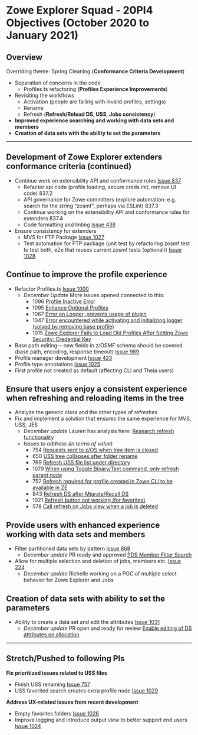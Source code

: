 # Zowe Explorer Squad - 20PI4 Objectives (October 2020 to January 2021)

## Overview
Overriding theme: Spring Cleaning (**Conformance Criteria Development**)
* Separation of concerns in the code
  * Profiles.ts refactoring (**Profiles Experience Improvements**)
* Revisiting the workflows
  * Activation (people are failing with invalid profiles, settings)
  * Rename
  * Refresh (**Refresh/Reload DS, USS, Jobs consistency**)
* **Improved experience searching and working with data sets and members**
* **Creation of data sets with the ability to set the parameters**

----------

## Development of Zowe Explorer extenders conformance criteria (continued)

* Continue work on extensibility API and conformance rules [Issue 837](https://github.com/zowe/vscode-extension-for-zowe/issues/837)
  * Refactor api code (profile loading, secure creds init, remove UI code) 837.2   
  * API governance for Zowe committers (explore automation: e.g. search for the string “zosmf”, perhaps via ESLint) 837.3    
  * Continue working on the extensibility API and conformance rules for extenders 837.4
  * Code formatting and linting [Issue 438](https://github.com/zowe/vscode-extension-for-zowe/issues/438)
* Ensure consistency for extenders
  * MVS for FTP Package [Issue 1027](https://github.com/zowe/vscode-extension-for-zowe/issues/1027)
  * Test automation for FTP package (unit test by refactoring zosmf test to test both, e2e that reuses current zosmf tests (optional)) [Issue 1028](https://github.com/zowe/vscode-extension-for-zowe/issues/1028)

## Continue to improve the profile experience

* Refactor Profiles.ts [Issue 1000](https://github.com/zowe/vscode-extension-for-zowe/issues/1000)
     * _December Update_ More issues opened connected to this:
         * 1096 [Profile Inactive Error](https://github.com/zowe/vscode-extension-for-zowe/issues/1096)
         * 1095 [Enhance Optional Profiles](https://github.com/zowe/vscode-extension-for-zowe/issues/1095)
         * 1067 [Error on Logger, prevents usage of plugin](https://github.com/zowe/vscode-extension-for-zowe/issues/1067)
         * 1047 [Error encountered while activating and initializing logger (solved by removing base profile)](https://github.com/zowe/vscode-extension-for-zowe/issues/1047)
         * 1015 [Zowe Explorer Fails to Load Old Profiles After Setting Zowe Security: Credential Key](https://github.com/zowe/vscode-extension-for-zowe/issues/1015)
* Base path editing-- new fields in z/OSMF schema should be covered (base path, encoding, response timeout) [Issue 989](https://github.com/zowe/vscode-extension-for-zowe/issues/989)
* Profile manager development [Issue 423](https://github.com/zowe/vscode-extension-for-zowe/issues/423)
* Profile type annotations [Issue 1025](https://github.com/zowe/vscode-extension-for-zowe/issues/1025)
* First profile not created as default (affecting CLI and Theia users)

## Ensure that users enjoy a consistent experience when refreshing and reloading items in the tree

* Analyze the generic class and the other types of refreshes
* Fix and implement a solution that ensures the same experience for MVS, USS, JES
    * _December update_ Lauren has analysis here: [Research refresh functionality](https://github.com/zowe/vscode-extension-for-zowe/issues/1048)
    * _Issues to address (in terms of value)_
         * 754 [Requests sent to z/OS when tree item is closed](https://github.com/zowe/vscode-extension-for-zowe/issues/754)
         * 650 [USS tree collapses after folder rename](https://github.com/zowe/vscode-extension-for-zowe/issues/650)
         * 769 [Refresh USS file list under directory](https://github.com/zowe/vscode-extension-for-zowe/issues/769)
         * 1079 [When using Toggle Binary/Text command, only refresh parent node](https://github.com/zowe/vscode-extension-for-zowe/issues/1079)
         * 752 [Refresh required for profile created in Zowe CLI to be available in ZE](https://github.com/zowe/vscode-extension-for-zowe/issues/752)
         * 843 [Refresh DS after Migrate/Recall DS](https://github.com/zowe/vscode-extension-for-zowe/issues/843)
         * 1021 [Refresh button not working (for favorites)](https://github.com/zowe/vscode-extension-for-zowe/issues/1021)
         * 578 [Call refresh on Jobs view when a job is deleted](https://github.com/zowe/vscode-extension-for-zowe/issues/578)


## Provide users with enhanced experience working with data sets and members

* Filter partitioned data sets by pattern [Issue 868](https://github.com/zowe/vscode-extension-for-zowe/issues/868)
    * _December update_ PR ready and approved [PDS Member Filter Search](https://github.com/zowe/vscode-extension-for-zowe/pull/1072)
* Allow for multiple selection and deletion of jobs, members etc. [Issue 224](https://github.com/zowe/vscode-extension-for-zowe/issues/224)
    * _December update_ Richelle working on a POC of multiple select behavior for Zowe Explorer and Jobs
## Creation of data sets with ability to set the parameters

* Ability to create a data set and edit the attributes [Issue 1031](https://github.com/zowe/vscode-extension-for-zowe/issues/1031)
    * _December update_ PR open and ready for review [Enable editing of DS attributes on allocation](https://github.com/zowe/vscode-extension-for-zowe/pull/1092)

------------------------

## Stretch/Pushed to following PIs

**Fix prioritized issues related to USS files**

* Finish USS renaming [Issue 757](https://github.com/zowe/vscode-extension-for-zowe/pull/971)
* USS favorited search creates extra profile node [Issue 1029](https://github.com/zowe/vscode-extension-for-zowe/issues/1029)

**Address UX-related issues from recent development**

* Empty favorites folders [Issue 1026](https://github.com/zowe/vscode-extension-for-zowe/issues/1026)
* Improve logging and introduce output view to better support end users [Issue 1024](https://github.com/zowe/vscode-extension-for-zowe/issues/1024)
